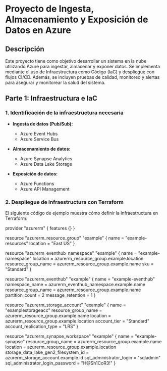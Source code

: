 # Proyecto de Ingesta, Almacenamiento y Exposición de Datos en Azure

## Descripción

Este proyecto tiene como objetivo desarrollar un sistema en la nube utilizando Azure para ingestar, almacenar y exponer datos. Se implementa mediante el uso de Infraestructura como Código (IaC) y despliegue con flujos CI/CD. Además, se incluyen pruebas de calidad, monitoreo y alertas para asegurar y monitorear la salud del sistema.

## Parte 1: Infraestructura e IaC

### 1. Identificación de la infraestructura necesaria

- **Ingesta de datos (Pub/Sub):**
  - Azure Event Hubs
  - Azure Service Bus

- **Almacenamiento de datos:**
  - Azure Synapse Analytics
  - Azure Data Lake Storage

- **Exposición de datos:**
  - Azure Functions
  - Azure API Management

### 2. Despliegue de infraestructura con Terraform

El siguiente código de ejemplo muestra cómo definir la infraestructura en Terraform:

provider "azurerm" {
  features {}
}

resource "azurerm_resource_group" "example" {
  name     = "example-resources"
  location = "East US"
}

resource "azurerm_eventhub_namespace" "example" {
  name                = "example-namespace"
  location            = azurerm_resource_group.example.location
  resource_group_name = azurerm_resource_group.example.name
  sku                 = "Standard"
}

resource "azurerm_eventhub" "example" {
  name                = "example-eventhub"
  namespace_name      = azurerm_eventhub_namespace.example.name
  resource_group_name = azurerm_resource_group.example.name
  partition_count     = 2
  message_retention   = 1
}

resource "azurerm_storage_account" "example" {
  name                     = "examplestorageacc"
  resource_group_name      = azurerm_resource_group.example.name
  location                 = azurerm_resource_group.example.location
  account_tier             = "Standard"
  account_replication_type = "LRS"
}

resource "azurerm_synapse_workspace" "example" {
  name                = "example-synapse"
  resource_group_name = azurerm_resource_group.example.name
  location            = azurerm_resource_group.example.location
  storage_data_lake_gen2_filesystem_id = azurerm_storage_account.example.id
  sql_administrator_login = "sqladmin"
  sql_administrator_login_password = "H@Sh1CoR3!"
}
